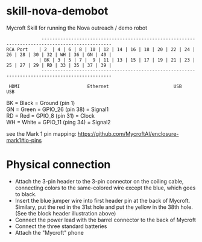 # skill-nova-demobot
Mycroft Skill for running the Nova outreach / demo robot
```
             ------------------------------------------------------------------------------------------------
RCA Port    | 2  | 4 | 6 | 8 | 10 | 12 | 14 | 16 | 18 | 20 | 22 | 24 | 26 | 28 | 30 | 32 | WH | 36 | GN | 40 |
            | BK | 3 | 5 | 7 |  9 | 11 | 13 | 15 | 17 | 19 | 21 | 23 | 25 | 27 | 29 | RD | 33 | 35 | 37 | 39 |
             ------------------------------------------------------------------------------------------------
             
 HDMI                         Ethernet                        USB     USB
```

BK = Black = Ground (pin 1)<br/>
GN = Green = GPIO_26 (pin 38) = Signal1<br/>
RD = Red = GPIO_8 (pin 31) = Clock<br/>
WH = White = GPIO_11 (ping 34) = Signal2<br/>

see the Mark 1 pin mapping: https://github.com/MycroftAI/enclosure-mark1#io-pins

# Physical connection

* Attach the 3-pin header to the 3-pin connector on the coiling cable, connecting colors to the same-colored wire except the blue, which goes to black.
* Insert the blue jumper wire into first header pin at the back of Mycroft.  Similary, put the red in the 31st hole and put the yellow in the 38th hole.  (See the block header illustration above)
* Connect the power lead with the barrel connector to the back of Mycroft
* Connect the three standard batteries
* Attach the "Mycroft" phone
